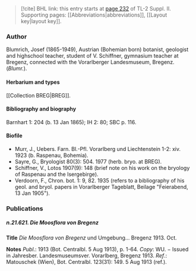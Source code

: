 > [!cite] BHL link: this entry starts at [page 232](https://www.biodiversitylibrary.org/item/103859#page/242/mode/1up) of TL-2 Suppl. II.
> Supporting pages: [[Abbreviations|abbreviations]], [[Layout key|layout key]].

### Author

Blumrich, Josef (1865-1949), Austrian (Bohemian born) botanist, geologist and highschool teacher, student of V. Schiffner, gymnasium teacher at Bregenz, connected with the Vorarlberger Landesmuseum, Bregenz. (*Blumr.*).

#### Herbarium and types

[[Collection BREG|BREG]].

#### Bibliography and biography

Barnhart 1: 204 (b. 13 Jan 1865); IH 2: 80; SBC p. 116.

#### Biofile

- Murr, J., Uebers. Farn. Bl.-Pfl. Vorarlberg und Liechtenstein 1-2: xiv. 1923 (b. Raspenau, Bohemia).
- Sayre, G., Bryologist 80(3): 504. 1977 (herb. bryo. at BREG).
- Schiffner, V., Lotos 1907(9): 148 (brief note on his work on the bryology of Raspenau and the Isergebirge).
- Verdoorn, F., Chron. bot. 1: 9, 82. 1935 (refers to a bibliography of his geol. and bryol. papers in Vorarlberger Tageblatt, Beilage "Feierabend, 13 Jan 1905").

### Publications

##### n.21.621. Die Moosflora von Bregenz

**Title**
*Die Moosflora von Bregenz* und Umgebung... Bregenz 1913. Oct.

**Notes**
*Publ*.: 1913 (Bot. Centralbl. 5 Aug 1913), p. 1-64. *Copy*: WU. − Issued in Jahresber. Landesmuseumsver. Vorarlberg, Bregenz 1913.
*Ref*.: Matouschek (Wien), Bot. Centralbl. 123(31): 149. 5 Aug 1913 (ref.).

